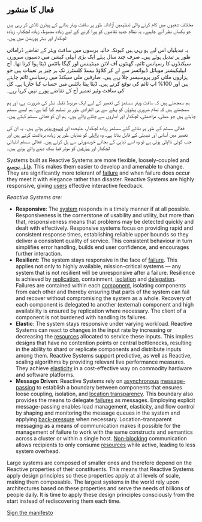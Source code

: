 فعال کا منشور
----------------------

مختلف شعبوں میں کام کرنے والی تنظیمیں آزادانہ طور پر سافٹ ویئر بنانے کے پیٹرن تلاش کر رہی ہیں جو یکساں نظر آنے چاہیے۔ یہ نظام جدید تقاضوں کو پورا کرنے کے لیے زیادہ مضبوط، زیادہ لچکدار، زیادہ لچکدار اور بہتر پوزیشن میں ہیں۔ 

یہ تبدیلیاں اس لیے ہو رہی ہیں کیونکہ حالیہ برسوں میں سافٹ ویئر کے تقاضے ڈرامائی طور پر تبدیل ہوئے ہیں۔ صرف چند سال پہلے ایک بڑی ایپلی کیشن میں دسیوں سرورز، سیکنڈوں کا رسپانس ٹائم، گھنٹوں آف لائن مینٹیننس اور گیگا بائٹس ڈیٹا ہوا کرتا تھا۔ آج ایپلیکیشنز موبائل ڈیوائسز سے لے کر کلاؤڈ بیسڈ کلسٹرز تک ہر چیز پر تعینات ہیں جو ہزاروں ملٹی کور پروسیسر چلا رہے ہیں۔ صارفین ملی سیکنڈ میں رسپانس ٹائم چاہتے ہیں اور 100% اپ ٹائم کی توقع کرتے ہیں۔ ڈیٹا پیٹا بائٹس میں حساب کیا جارہا ہے۔ کل کی سافٹ وئیر تعمیر آج کے تقاضے پورے نہیں کرپا رہے۔

ہم سمجھتے ہیں کہ سافٹ ویئر سسٹمز کی تعمیر کے لیے ایک مربوط نقطہ نظر کی ضرورت ہے، اور ہم سمجھتے ہیں کہ تمام ضروری پہلوؤں کو پہلے سے ہی انفرادی طور پر تسلیم کیا گیا ہے: ہم ایسے سسٹم چاہتے ہیں جو عملی، مزاحمتی، لچکدار اور اشاروں سے چلنے والے ہوں۔ ہم ان کو فعالی سسٹم کہتے ہیں۔

فعالی سسٹم کے طور پر بنائے گئے سسٹمز زیادہ لچکدار، علیحدہ اور [توسیع پذیر](/glossary#Scalability) ہوتے ہیں۔ یہ ان کی تعمیر میں آسانی اور تبدیلی کے قابل بناتا ہے۔ وہ [نااہلی](/glossary#Failure) کو نمایاں طور پر زیادہ برداشت کرتے ہیں اور جب کوئی نااہلی ہوتی ہے تو وہ اسے تباہی کے بجائے خوبصورتی سے ہل کرتے ہیں۔ فعالی سسٹم انتہائی لچکدار اور [صارفین](/glossary#User) کو موثر فیڈ بیک دینے والے ہوتے ہیں۔

Systems built as Reactive Systems are more flexible, loosely-coupled and [قابل توسیع](/glossary#Scalability). This makes them easier to develop and amenable to change. They are significantly more tolerant of [failure](/glossary#Failure) and when failure does occur they meet it with elegance rather than disaster. Reactive Systems are highly responsive, giving [users](/glossary#User) effective interactive feedback. 

*Reactive Systems are:*

* <a name="Responsive"></a>**Responsive**: The [system](/glossary#System) responds in a timely manner if at all possible. Responsiveness is the cornerstone of usability and utility, but more than that, responsiveness means that problems may be detected quickly and dealt with effectively. Responsive systems focus on providing rapid and consistent response times, establishing reliable upper bounds so they deliver a consistent quality of service. This consistent behaviour in turn simplifies error handling, builds end user confidence, and encourages further interaction. 
* <a name="Resilient"></a>**Resilient**: The system stays responsive in the face of [failure](/glossary#Failure). This applies not only to highly available, mission-critical systems — any system that is not resilient will be unresponsive after a failure. Resilience is achieved by [replication](/glossary#Replication), containment, [isolation](/glossary#Isolation) and [delegation](/glossary#Delegation). Failures are contained within each [component](/glossary#Component), isolating components from each other and thereby ensuring that parts of the system can fail and recover without compromising the system as a whole. Recovery of each component is delegated to another (external) component and high availability is ensured by replication where necessary. The client of a component is not burdened with handling its failures.
* <a name="Elastic"></a>**Elastic**: The system stays responsive under varying workload. Reactive Systems can react to changes in the input rate by increasing or decreasing the [resources](/glossary#Resource) allocated to service these inputs. This implies designs that have no contention points or central bottlenecks, resulting in the ability to shard or replicate components and distribute inputs among them. Reactive Systems support predictive, as well as Reactive, scaling algorithms by providing relevant live performance measures. They achieve [elasticity](/glossary#Elasticity) in a cost-effective way on commodity hardware and software platforms.
* <a name="Message-Driven"></a>**Message Driven**: Reactive Systems rely on [asynchronous](/glossary#Asynchronous) [message-passing](/glossary#Message-Driven) to establish a boundary between components that ensures loose coupling, isolation, and [location transparency](/glossary#Location-Transparency). This boundary also provides the means to delegate [failures](/glossary#Failure) as messages. Employing explicit message-passing enables load management, elasticity, and flow control by shaping and monitoring the message queues in the system and applying [back-pressure](/glossary#Back-Pressure) when necessary. Location-transparent messaging as a means of communication makes it possible for the management of failure to work with the same constructs and semantics across a cluster or within a single host. [Non-blocking](/glossary#Non-Blocking) communication allows recipients to only consume [resources](/glossary#Resource) while active, leading to less system overhead.

Large systems are composed of smaller ones and therefore depend on the Reactive properties of their constituents. This means that Reactive Systems apply design principles so these properties apply at all levels of scale, making them composable. The largest systems in the world rely upon architectures based on these properties and serve the needs of billions of people daily. It is time to apply these design principles consciously from the start instead of rediscovering them each time.

[Sign the manifesto](http://www.reactivemanifesto.org/#sign-button)
